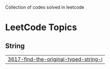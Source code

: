 Collection of codes solved in leetcode

<!---LeetCode Topics Start-->
# LeetCode Topics
## String
|  |
| ------- |
| [3617-find-the-original-typed-string-i](https://github.com/baishali1/Codes/tree/master/3617-find-the-original-typed-string-i) |
<!---LeetCode Topics End-->